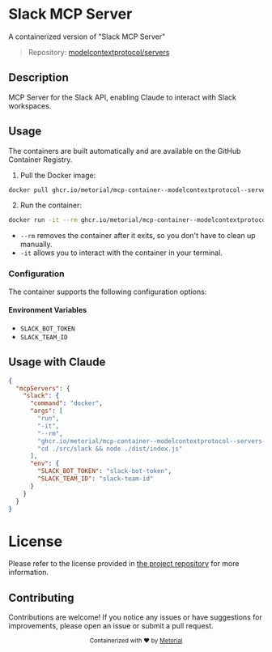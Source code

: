 
# Slack MCP Server

A containerized version of "Slack MCP Server"

> Repository: [modelcontextprotocol/servers](https://github.com/modelcontextprotocol/servers)

## Description

MCP Server for the Slack API, enabling Claude to interact with Slack workspaces.


## Usage

The containers are built automatically and are available on the GitHub Container Registry.

1. Pull the Docker image:

```bash
docker pull ghcr.io/metorial/mcp-container--modelcontextprotocol--servers--slack
```

2. Run the container:

```bash
docker run -it --rm ghcr.io/metorial/mcp-container--modelcontextprotocol--servers--slack 
```

- `--rm` removes the container after it exits, so you don't have to clean up manually.
- `-it` allows you to interact with the container in your terminal.


### Configuration

The container supports the following configuration options:




#### Environment Variables

- `SLACK_BOT_TOKEN`
- `SLACK_TEAM_ID`




## Usage with Claude

```json
{
  "mcpServers": {
    "slack": {
      "command": "docker",
      "args": [
        "run",
        "-it",
        "--rm",
        "ghcr.io/metorial/mcp-container--modelcontextprotocol--servers--slack",
        "cd ./src/slack && node ./dist/index.js"
      ],
      "env": {
        "SLACK_BOT_TOKEN": "slack-bot-token",
        "SLACK_TEAM_ID": "slack-team-id"
      }
    }
  }
}
```

# License

Please refer to the license provided in [the project repository](https://github.com/modelcontextprotocol/servers) for more information.

## Contributing

Contributions are welcome! If you notice any issues or have suggestions for improvements, please open an issue or submit a pull request.

<div align="center">
  <sub>Containerized with ❤️ by <a href="https://metorial.com">Metorial</a></sub>
</div>
  